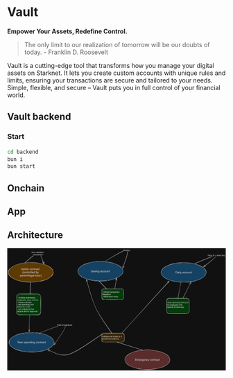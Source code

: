 # Vault

**Empower Your Assets, Redefine Control.**

> The only limit to our realization of tomorrow will be our doubts of today. - Franklin D. Roosevelt

Vault is a cutting-edge tool that transforms how you manage your digital assets on Starknet. It lets you create custom accounts with unique rules and limits, ensuring your transactions are secure and tailored to your needs. Simple, flexible, and secure – Vault puts you in full control of your financial world.

## Vault backend

### Start

```bash
cd backend
bun i
bun start
```

## Onchain

## App

## Architecture

![Architecture](./resources/architecture.png)
